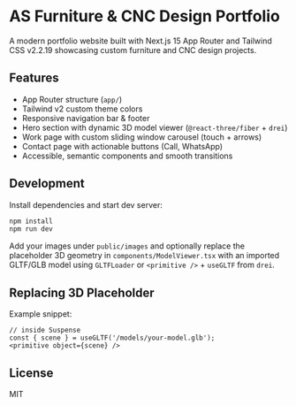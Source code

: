 # AS Furniture & CNC Design Portfolio

A modern portfolio website built with Next.js 15 App Router and Tailwind CSS v2.2.19 showcasing custom furniture and CNC design projects.

## Features
- App Router structure (`app/`)
- Tailwind v2 custom theme colors
- Responsive navigation bar & footer
- Hero section with dynamic 3D model viewer (`@react-three/fiber` + `drei`)
- Work page with custom sliding window carousel (touch + arrows)
- Contact page with actionable buttons (Call, WhatsApp)
- Accessible, semantic components and smooth transitions

## Development
Install dependencies and start dev server:

```bash
npm install
npm run dev
```

Add your images under `public/images` and optionally replace the placeholder 3D geometry in `components/ModelViewer.tsx` with an imported GLTF/GLB model using `GLTFLoader` or `<primitive />` + `useGLTF` from `drei`.

## Replacing 3D Placeholder
Example snippet:
```tsx
// inside Suspense
const { scene } = useGLTF('/models/your-model.glb');
<primitive object={scene} />
```

## License
MIT
